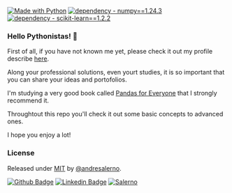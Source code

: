 [![Made with Python](https://img.shields.io/badge/Python->=3.11-blue?logo=python&logoColor=white)](https://python.org "Go to Python homepage")
[![dependency - numpy==1.24.3](https://img.shields.io/badge/dependency-numpy==1.24.3-blue)](https://numpy.org/install/ "Go to Numpy homepage")
[![dependency - scikit-learn==1.2.2](https://img.shields.io/badge/dependency-scikit--learn==1.2.2-blue)](https://scikit-learn.org/stable/install.html "Go to Scikit-Learn homepage")


### Hello Pythonistas! 👋

First of all, if you have not known me yet, please check it out my profile describe [here](https://github.com/andresalerno "My profile").


Along your professional solutions, even yourt studies, it is so important that you can share your ideas and portofolios.

I'm studying a very good book called [Pandas for Everyone](https://www.amazon.com/Pandas-Everyone-Analysis-Addison-Wesley-Analytics-ebook/dp/B0789WKTKJ/ref=sr_1_1?crid=3GIBRQH9T7CTJ&keywords=Daniel+Y+chen&qid=1682443162&sprefix=daniel+y+chen%2Caps%2C271&sr=8-1) that I strongly recommend it.

Throughtout this repo you'll check it out some basic concepts to advanced ones.

I hope you enjoy a lot!

### License

Released under [MIT](/LICENSE) by [@andresalerno](https://github.com/andresalerno).

[![Github Badge](https://img.shields.io/badge/-Github-000?style=flat-square&logo=Github&logoColor=white&link=https://github.com/andresalerno)](https://github.com/andresalerno)
[![Linkedin Badge](https://img.shields.io/badge/-LinkedIn-blue?style=flat-square&logo=Linkedin&logoColor=white&link=https://www.linkedin.com/in/andresalerno/)](https://www.linkedin.com/in/andresalerno/)
[![Salerno](https://komarev.com/ghpvc/?username=andresalerno)](https://github.com/andresalerno)